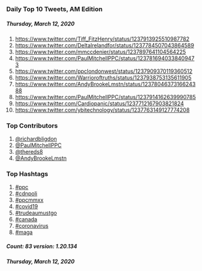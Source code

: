 ### Daily Top 10 Tweets, AM Edition
##### Thursday, March 12, 2020
 1) https://www.twitter.com/Tiff_FitzHenry/status/1237913925510987782
 2) https://www.twitter.com/DeltaIrelandfor/status/1237784507043864589
 3) https://www.twitter.com/mmccdenier/status/1237897641104564225
 4) https://www.twitter.com/PaulMitchellPPC/status/1237816940338409473
 5) https://www.twitter.com/ppclondonwest/status/1237909370119360512
 6) https://www.twitter.com/Warrioroftruths/status/1237938753135611905
 7) https://www.twitter.com/AndyBrookeLmstn/status/1237804637316624388
 8) https://www.twitter.com/PaulMitchellPPC/status/1237914162639990785
 9) https://www.twitter.com/Cardiopanic/status/1237712167903821824
10) https://www.twitter.com/ybitechnology/status/1237763149127774208

### Top Contributors
  1) [@richardbligdon](https://www.twitter.com/richardbligdon)
  2) [@PaulMitchellPPC](https://www.twitter.com/PaulMitchellPPC)
  3) [@thereds8](https://www.twitter.com/thereds8)
  4) [@AndyBrookeLmstn](https://www.twitter.com/AndyBrookeLmstn)


### Top Hashtags

  1) [#ppc](https://www.twitter.com/hashtag/ppc)
  2) [#cdnpoli](https://www.twitter.com/hashtag/cdnpoli)
  3) [#ppcmmxx](https://www.twitter.com/hashtag/ppcmmxx)
  4) [#covid19](https://www.twitter.com/hashtag/covid19)
  5) [#trudeaumustgo](https://www.twitter.com/hashtag/trudeaumustgo)
  6) [#canada](https://www.twitter.com/hashtag/canada)
  7) [#coronavirus](https://www.twitter.com/hashtag/coronavirus)
  8) [#maga](https://www.twitter.com/hashtag/maga)

##### Count: 83	version: 1.20.134
##### Thursday, March 12, 2020

